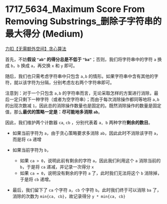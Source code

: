 # 1717_5634_Maximum Score From Removing Substrings_删除子字符串的最大得分 (Medium)

[力扣【无需额外空间】贪心算法](https://leetcode-cn.com/problems/maximum-score-from-removing-substrings/solution/o1-kong-jian-tan-xin-zuo-fa-by-arsenal-5-y6or/)

首先，不妨**假设 `"ab"` 的得分总是不低于 `"ba"`**；否则，我们将字符串中的字符 `a` 换成 `b`，`b` 换成 `a`，再交换 `x` 和 `y` 即可。

随后，我们也只需考虑字符串中只包含 `a,b` 的情形。如果字符串中含有其他的字符，就以该字符为分隔，分别考虑左右两个字符串即可。

注意到：对于一个只包含 `a,b` 的字符串而言，无论采取怎样的方案进行消除，最后一定只剩下一种字符（或者为空字符串）；而由于每次消除操作都同等地将 `a,b` 的出现次数减 `1`，因此总的消除操作数量也是固定的。既然消除操作的数量是固定值，那么**最优的策略一定是：尽可能地多消除 `ab`**。

因此，我们维护两个计数器 `ca`, `cb` ，分别代表着 `a, b` 两种字符**剩余的数目**。

- 如果当前字符为 `a`，由于贪心策略要求多消除 `ab`，因此此时不消除该字符 `a`，而是将 `ca` 递增

- 如果当前字符为 `b`，
  - 如果 `ca > 0`，说明此前有剩余的字符 `a`，因此我们利用这个 `a` 消除当前的 `b`，于是将 `ca` 递减，并记录一次得分 `x`
  - 如果 `ca = 0`，说明没有剩余的字符 `a` 了，此时我们无法将这个 `b` 消除掉，于是将 `cb` 递增。
- 最后，我们留下了 `ca` 个字符 `a`，`cb` 个字符 `b`。此时我们终于可以消除 `ba` 了，消除的次数为 `min{ca, cb}`，故记录得分 `y * min{ca, cb}`